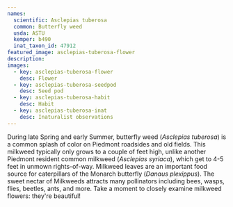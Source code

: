 ```yaml
---
names: 
  scientific: Asclepias tuberosa
  common: Butterfly weed
  usda: ASTU
  kemper: b490
  inat_taxon_id: 47912
featured_image: asclepias-tuberosa-flower
description: 
images:
  - key: asclepias-tuberosa-flower
    desc: Flower
  - key: asclepias-tuberosa-seedpod
    desc: Seed pod
  - key: asclepias-tuberosa-habit
    desc: Habit
  - key: asclepias-tuberosa-inat
    desc: Inaturalist observations
---
```


During late Spring and early Summer, butterfly weed (*Asclepias tuberosa*) is a common splash of color on Piedmont roadsides and old fields. This milkweed typically only grows to a couple of feet high, unlike another Piedmont resident common milkweed (*Asclepias syriaca*), which get to 4-5 feet in unmown rights-of-way. Milkweed leaves are an important food source for caterpillars of the Monarch butterfly (*Danaus plexippus*). The sweet nectar of Milkweeds attracts many pollinators including bees, wasps, flies, beetles, ants, and more. Take a moment to closely examine milkweed flowers: they're beautiful!
